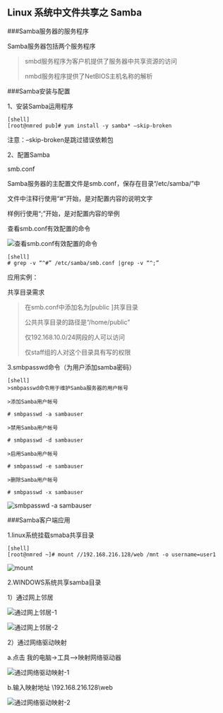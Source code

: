 Linux 系统中文件共享之 Samba
----------------------------

###Samba服务器的服务程序

Samba服务器包括两个服务程序

>smbd服务程序为客户机提供了服务器中共享资源的访问
>
>nmbd服务程序提供了NetBIOS主机名称的解析

###Samba安装与配置

1、安装Samba运用程序

	[shell]
	[root@nmred pub]# yum install -y samba* –skip-broken

注意：–skip-broken是跳过错误依赖包

2、配置Samba

smb.conf

Samba服务器的主配置文件是smb.conf，保存在目录“/etc/samba/”中

文件中注释行使用“#”开始，是对配置内容的说明文字

样例行使用“;”开始，是对配置内容的举例

查看smb.conf有效配置的命令 

![查看smb.conf有效配置的命令][linux-samba-001-005]

	[shell]
	# grep -v “^#” /etc/samba/smb.conf |grep -v “^;” 

应用实例：

共享目录需求

>在smb.conf中添加名为[public ]共享目录
>
>公共共享目录的路径是“/home/public”
>
>仅192.168.10.0/24网段的人可以访问
>
>仅staff组的人对这个目录具有写的权限 

3.smbpasswd命令（为用户添加samba密码）

	[shell]
	>smbpasswd命令用于维护Samba服务器的用户帐号
	
	>添加Samba用户帐号
	
	# smbpasswd -a sambauser
	
	>禁用Samba用户帐号
	
	# smbpasswd -d sambauser
	
	>启用Samba用户帐号
	
	# smbpasswd -e sambauser
	
	>删除Samba用户帐号
	
	# smbpasswd -x sambauser

![smbpasswd -a sambauser][linux-samba-002-005]

###Samba客户端应用

1.linux系统挂载smaba共享目录

	[shell]
	[root@nmred ~]# mount //192.168.216.128/web /mnt -o username=user1

![mount][linux-samba-003-005]

2.WINDOWS系统共享samba目录

1）通过网上邻居

![通过网上邻居-1][linux-samba-004-005]

![通过网上邻居-2][linux-samba-005-005]

2）通过网络驱动映射

a.点击 我的电脑->工具–>映射网络驱动器

![通过网络驱动映射-1][linux-samba-006-005]

b.输入映射地址   \\192.168.216.128\web

![通过网络驱动映射-2][linux-samba-007-005]

[linux-samba-001-005]: /linux/linux-samba-001-005.png
[linux-samba-002-005]: /linux/linux-samba-002-005.png
[linux-samba-003-005]: /linux/linux-samba-003-005.png
[linux-samba-004-005]: /linux/linux-samba-004-005.png
[linux-samba-005-005]: /linux/linux-samba-005-005.png
[linux-samba-006-005]: /linux/linux-samba-006-005.png
[linux-samba-007-005]: /linux/linux-samba-007-005.png
